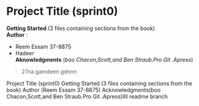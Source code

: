 
# Project Title (sprint0)  
 **Getting Started** (3 files containing sections from the book)  
 **Author** :
 * Reem Essam  37-8875
 * Hadeer  
 **Aknowledgments** (_boo Chacon,Scott,and Ben Straub.Pro Git .Apress_)
 
 >27na gamdeen gdnnn 

Project Title (sprint0)
 Getting Started (3 files containing sections from the book)
 Author (Reem Essam 37-8875)
 Acknowledgments(boo Chacon,Scott,and Ben Straub.Pro Git .Apress)llll
 readme branch

